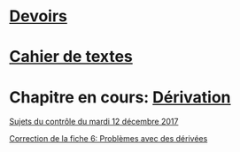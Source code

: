 

# [Devoirs](https://github.com/1SSI/Devoirs/issues)

# [Cahier de textes](https://github.com/1SSI/Math/tree/master/Donn%C3%A9es/Cahier%20de%20textes)

# Chapitre en cours: [Dérivation](https://github.com/ThomasGire/Cours1S/blob/master/Chapitres/3.%20Derivation/Polycopie/Derivation.pdf)

[Sujets du contrôle du mardi 12 décembre 2017](https://github.com/ThomasGire/Cours1S/tree/master/Chapitres/3.%20Derivation/Controles)

[Correction de la fiche 6: Problèmes avec des dérivées](https://github.com/1SSI/Math/blob/master/Donn%C3%A9es/Corrections%20fiches/CorFiche6.pdf)

